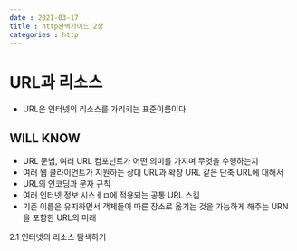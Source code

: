 ```yaml
---
date : 2021-03-17
title : http완벽가이드 2장
categories : http
---
```


# URL과 리소스
- URL은 인터넷의 리소스를 가리키는 표준이름이다

## WILL KNOW
- URL 문법, 여러 URL 컴포넌트가 어떤 의미를 가지며 무엇을 수행하는지
- 여러 웹 클라이언트가 지원하는 상대 URL과 확장 URL 같은 단축 URL에 대해서
- URL의 인코딩과 문자 규칙
- 여러 인터넷 정보 시스ㅔㅁ에 적용되는 공통 URL 스킴
- 기존 이름은 유지하면서 객체들이 따른 장소로 옮기는 것을 가능하게 해주는 URN을 포함한 URL의 미래

2.1 인터넷의 리소스 탐색하기
